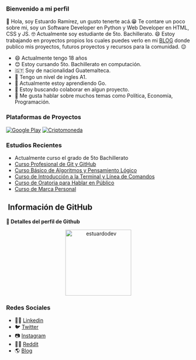 ### Bienvenido a mi perfil
👋 Hola, soy Estuardo Ramírez, un gusto tenerte acá.😁 Te contare un poco sobre mi, soy un Software Developer en Python y Web Developer en HTML, CSS y JS. 🤓
Actualmente soy estudiante de 5to. Bachillerato. 😄 Estoy trabajando en proyectos propios los cuales puedes verlo en mi <a href="https://estuardodev.github.io/" target="_blank" title="PÁGINA EN REMODELACIÓN">BLOG</a> donde publico mis proyectos, futuros proyectos y recursos para la comunidad. 😌


- 😄 Actualmente tengo 18 años
- 😊 Estoy cursando 5to. Bachillerato en computación.
- 🇬🇹 Soy de nacionalidad Guatemalteca.
- 📃 Tengo un nivel de ingles A1.
- 🌱 Actualmente estoy aprendiendo Go.
- 👯 Estoy buscando colaborar en algun proyecto.
- 💬 Me gusta hablar sobre muchos temas como Política, Economía, Programación.

### Plataformas de Proyectos
[![Google Play](https://i.imgur.com/mbD9R7Y.png)](https://play.google.com/store/apps/dev?id=5036894088501212829)
[![Criptomoneda](https://i.imgur.com/EX033pi.png)](https://bscscan.com/token/0x1956fbc18f22D0d9633024b08d4032e784032a5C)


### Estudios Recientes
- Actualmente curso el grado de 5to Bachillerato
- <a href="https://platzi.com/p/estuardodev/curso/1557-git-github/diploma/detalle/" target="_blank">Curso Profesional de Git y GitHub</a>
- <a href="https://platzi.com/p/estuardodev/curso/2218-pensamiento-logico/diploma/detalle/" target="_blank">Curso Básico de Algoritmos y Pensamiento Lógico</a>
- <a href="https://platzi.com/p/estuardodev/curso/2292-course/diploma/detalle/" target="_blank">Curso de Introducción a la Terminal y Línea de Comandos</a>
- <a href="https://platzi.com/p/estuardodev/curso/1285-hablar-en-publico/diploma/detalle/" target="_blank">Curso de Oratoria para Hablar en Público</a>
- <a href="https://platzi.com/p/estuardodev/curso/1220-marca-personal/diploma/detalle/" target="_blank">Curso de Marca Personal</a>


<h2>&nbsp;Información de GitHub</h2>
	
  <summary><b>🔎 Detalles del perfil de Github</b></summary>
<p align="center"><img height="180em" src="https://github-profile-summary-cards.vercel.app/api/cards/profile-details?username=estuardodev&theme=github_dark" alt="estuardodev" align = "center"/></p>


### Redes Sociales
- 👨‍💼 <a href="https://www.linkedin.com/in/estuardodev/" title="Mi Linkedin" target="_blank">Linkedin</a>
- 🐦 <a href="https://twitter.com/estuardodev" title="Mi Twitter" target="_blank">Twitter</a>
- 📷 <a href="https://www.instagram.com/estuardodev" title="Mi Instagram" target="_blank">Instagram</a>
- 👨‍💻 <a href="https://www.reddit.com/user/estuardodev" title="Mi Reddit" target="_blank">Reddit</a>
- 🌎 <a href="https://estuardodev.github.io" title="PÁGINA EN REMODELACIÓN" target="_blank">Blog</a>
